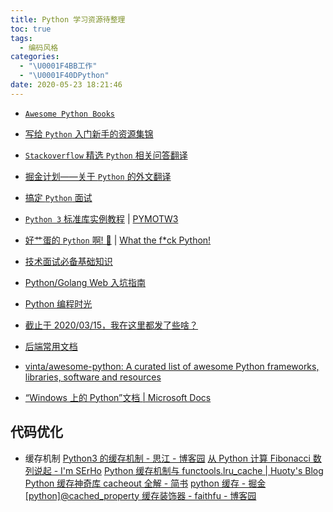 ```yaml
---
title: Python 学习资源待整理
toc: true
tags:
  - 编码风格
categories:
  - "\U0001F4BB工作"
  - "\U0001F40DPython"
date: 2020-05-23 18:21:46
---
```

- [`Awesome Python Books`](https://github.com/imoyao/awesome-python-books)

- [写给 `Python` 入门新手的资源集锦](Storage_Ocean/for_who_new_to_Python.md)

- [`Stackoverflow` 精选 `Python` 相关问答翻译](Storage_Ocean/stackoverflow_Python_Q%26A_2_zhcn.md)

- [掘金计划——关于 `Python` 的外文翻译](Storage_Ocean/gold_miner.md)

- [搞定 `Python` 面试](Storage_Ocean/interview_of_Python.md)

- [`Python 3` 标准库实例教程](https://pythoncaff.com/docs/pymotw)   |  [PYMOTW3](https://pymotw.com/3/)

- [好艹蛋的 `Python` 啊! 🐍](https://github.com/leisurelicht/wtfpython-cn) | [What the f*ck Python!](https://github.com/satwikkansal/wtfpython)

- [技术面试必备基础知识](Storage_Ocean/tech_interview_note.md)

- [Python/Golang Web 入坑指南](https://github.com/PegasusWang/python-web-guide)

- [Python 编程时光](https://github.com/BingmingWong/PythonCodingTime)
- [截止于 2020/03/15，我在这里都发了些啥？](https://mp.weixin.qq.com/s?__biz=MzIzMzMzOTI3Nw==&mid=100001437&idx=1&sn=231519c53eccb99e6f21f3dbded13c7f&chksm=6886667f5ff1ef69b3cf8bb5412e94c5474376e6ca4780a68c668a68c797939005332447dfc8&mpshare=1&scene=1&srcid=&sharer_sharetime=1590257047111&sharer_shareid=8202d2f354f732a9870f9878c16f0333&key=0ec41421bb0561061922bc3675ee47c8aecf3ec066d15992abb1d59f84bb0af35ad77f56f110c4c4cbac5219716fb7718ccbc4ae19ae481f68c17664f7873fd8180ebba27b4c1ef2cc8bc42ad404c942&ascene=1&uin=MjA3MzMwNjExMg%3D%3D&devicetype=Windows+10+x64&version=62090070&lang=zh_CN&exportkey=AxDgIXRf0yvEBBODlHSqPb8%3D&pass_ticket=ZFTbz7MzRwdM656FVRAeGuPTtew0eT4pg2p7dgCvVBQCL%2BfqDoerSOJC8QlRZtSG)

- [后端常用文档](https://github.com/docs4dev/docs4dev)
- [vinta/awesome-python: A curated list of awesome Python frameworks, libraries, software and resources](https://github.com/vinta/awesome-python#readme)
- [“Windows 上的 Python”文档 | Microsoft Docs](https://docs.microsoft.com/zh-cn/windows/python/)
## 代码优化
- 缓存机制
[Python3 的缓存机制 - 思江 - 博客园](https://www.cnblogs.com/liunaixu/p/12364655.html)
[从 Python 计算 Fibonacci 数列说起 - I'm SErHo](https://serholiu.com/talk-python-fibonacci)
[Python 缓存机制与 functools.lru_cache | Huoty's Blog](https://blog.konghy.cn/2016/04/20/python-cache/)
[Python 缓存神奇库 cacheout 全解 - 简书](https://www.jianshu.com/p/f03640646c9c)
[python 缓存 - 掘金](https://juejin.im/post/6844903930476888071)
[[python]@cached_property 缓存装饰器 - faithfu - 博客园](https://www.cnblogs.com/faithfu/p/10365868.html)